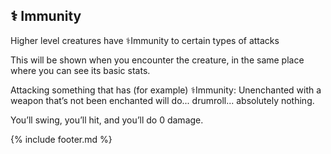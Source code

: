 ## ⚕ Immunity
Higher level creatures have ⚕Immunity to certain types of attacks

This will be shown when you encounter the creature, in the same place where you can see its basic stats.

Attacking something that has (for example) ⚕Immunity: Unenchanted with a weapon that’s not been enchanted will do... drumroll... absolutely nothing.

You’ll swing, you’ll hit, and you’ll do 0 damage.

{% include footer.md %}